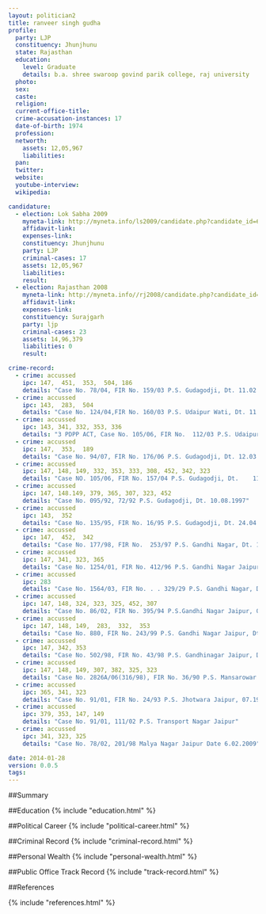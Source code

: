 ```yaml
---
layout: politician2
title: ranveer singh gudha
profile: 
  party: LJP
  constituency: Jhunjhunu
  state: Rajasthan
  education: 
    level: Graduate
    details: b.a. shree swaroop govind parik college, raj university
  photo: 
  sex: 
  caste: 
  religion: 
  current-office-title: 
  crime-accusation-instances: 17
  date-of-birth: 1974
  profession: 
  networth: 
    assets: 12,05,967
    liabilities: 
  pan: 
  twitter: 
  website: 
  youtube-interview: 
  wikipedia: 

candidature: 
  - election: Lok Sabha 2009
    myneta-link: http://myneta.info/ls2009/candidate.php?candidate_id=6182
    affidavit-link: 
    expenses-link: 
    constituency: Jhunjhunu 
    party: LJP
    criminal-cases: 17
    assets: 12,05,967
    liabilities: 
    result:  
  - election: Rajasthan 2008
    myneta-link: http://myneta.info//rj2008/candidate.php?candidate_id=859
    affidavit-link: 
    expenses-link: 
    constituency: Surajgarh 
    party: ljp
    criminal-cases: 23
    assets: 14,96,379
    liabilities: 0
    result:  

crime-record: 
  - crime: accussed
    ipc: 147,  451,  353,  504, 186
    details: "Case No. 78/04, FIR No. 159/03 P.S. Gudagodji, Dt. 11.02.2004" 
  - crime: accussed
    ipc: 143,  283,  504
    details: "Case No. 124/04,FIR No. 160/03 P.S. Udaipur Wati, Dt. 11.03.2004" 
  - crime: accussed
    ipc: 143, 341, 332, 353, 336
    details: "3 PDPP ACT, Case No. 105/06, FIR No.  112/03 P.S. Udaipur Wati, Dt. 28.03.2007" 
  - crime: accussed
    ipc: 147,  353,  189
    details: "Case No. 94/07, FIR No. 176/06 P.S. Gudagodji, Dt. 12.03.2007" 
  - crime: accussed
    ipc: 147, 148, 149, 332, 353, 333, 308, 452, 342, 323
    details: "Case NO. 105/06, FIR No. 157/04 P.S. Gudagodji, Dt.    11.03.2004" 
  - crime: accussed
    ipc: 147, 148.149, 379, 365, 307, 323, 452
    details: "Case No. 095/92, 72/92 P.S. Gudagodji, Dt. 10.08.1997" 
  - crime: accussed
    ipc: 143,  352
    details: "Case No. 135/95, FIR No. 16/95 P.S. Gudagodji, Dt. 24.04.95" 
  - crime: accussed
    ipc: 147,  452,  342
    details: "Case No. 177/98, FIR No.  253/97 P.S. Gandhi Nagar, Dt. 14.08.1997" 
  - crime: accussed
    ipc: 147, 341, 323, 365
    details: "Case No. 1254/01, FIR No. 412/96 P.S. Gandhi Nagar Jaipur Dt. 21.12.1996" 
  - crime: accussed
    ipc: 283
    details: "Case No. 1564/03, FIR No. . . 329/29 P.S. Gandhi Nagar, Dt. 23.12.2000" 
  - crime: accussed
    ipc: 147, 148, 324, 323, 325, 452, 307
    details: "Case No. 86/02, FIR No. 395/94 P.S.Gandhi Nagar Jaipur, 04.10.2000" 
  - crime: accussed
    ipc: 147, 148, 149,  283,  332,  353
    details: "Case No. 880, FIR No. 243/99 P.S. Gandhi Nagar Jaipur, Dt. 6.10.1999" 
  - crime: accussed
    ipc: 147, 342, 353
    details: "Case No. 502/98, FIR No. 43/98 P.S. Gandhinagar Jaipur, Dt. 25.08.1998" 
  - crime: accussed
    ipc: 147, 148, 149, 307, 382, 325, 323
    details: "Case No. 2826A/06(316/98), FIR No. 36/90 P.S. Mansarowar (Sodla) Jaipur, Dt. 12.11.1999" 
  - crime: accussed
    ipc: 365, 341, 323
    details: "Case No. 91/01, FIR No. 24/93 P.S. Jhotwara Jaipur, 07.1993" 
  - crime: accussed
    ipc: 379, 353, 147, 149
    details: "Case No. 91/01, 111/02 P.S. Transport Nagar Jaipur" 
  - crime: accussed
    ipc: 341, 323, 325
    details: "Case No. 78/02, 201/98 Malya Nagar Jaipur Date 6.02.2009" 

date: 2014-01-28
version: 0.0.5
tags: 
---
```

##Summary


##Education
{% include "education.html" %}


##Political Career
{% include "political-career.html" %}


##Criminal Record
{% include "criminal-record.html" %}


##Personal Wealth
{% include "personal-wealth.html" %}


##Public Office Track Record
{% include "track-record.html" %}


##References


{% include "references.html" %}